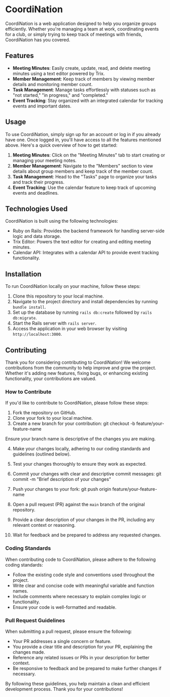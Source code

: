 # CoordiNation

CoordiNation is a web application designed to help you organize groups efficiently. Whether you're managing a team at work, coordinating events for a club, or simply trying to keep track of meetings with friends, CoordiNation has you covered.

## Features

- **Meeting Minutes**: Easily create, update, read, and delete meeting minutes using a text editor powered by Trix.
- **Member Management**: Keep track of members by viewing member details and monitoring member count.
- **Task Management**: Manage tasks effortlessly with statuses such as "not started," "in progress," and "completed."
- **Event Tracking**: Stay organized with an integrated calendar for tracking events and important dates.

## Usage

To use CoordiNation, simply sign up for an account or log in if you already have one. Once logged in, you'll have access to all the features mentioned above. Here's a quick overview of how to get started:

1. **Meeting Minutes**: Click on the "Meeting Minutes" tab to start creating or managing your meeting notes.
2. **Member Management**: Navigate to the "Members" section to view details about group members and keep track of the member count.
3. **Task Management**: Head to the "Tasks" page to organize your tasks and track their progress.
4. **Event Tracking**: Use the calendar feature to keep track of upcoming events and deadlines.

## Technologies Used

CoordiNation is built using the following technologies:

- Ruby on Rails: Provides the backend framework for handling server-side logic and data storage.
- Trix Editor: Powers the text editor for creating and editing meeting minutes.
- Calendar API: Integrates with a calendar API to provide event tracking functionality.

## Installation

To run CoordiNation locally on your machine, follow these steps:

1. Clone this repository to your local machine.
2. Navigate to the project directory and install dependencies by running `bundle install`.
3. Set up the database by running `rails db:create` followed by `rails db:migrate`.
4. Start the Rails server with `rails server`.
5. Access the application in your web browser by visiting `http://localhost:3000`.

## Contributing

Thank you for considering contributing to CoordiNation! We welcome contributions from the community to help improve and grow the project. Whether it's adding new features, fixing bugs, or enhancing existing functionality, your contributions are valued.

### How to Contribute

If you'd like to contribute to CoordiNation, please follow these steps:

1. Fork the repository on GitHub.
2. Clone your fork to your local machine.
3. Create a new branch for your contribution:
git checkout -b feature/your-feature-name

Ensure your branch name is descriptive of the changes you are making.

4. Make your changes locally, adhering to our coding standards and guidelines (outlined below).
5. Test your changes thoroughly to ensure they work as expected.
6. Commit your changes with clear and descriptive commit messages:
git commit -m "Brief description of your changes"

7. Push your changes to your fork:
git push origin feature/your-feature-name

8. Open a pull request (PR) against the `main` branch of the original repository.
9. Provide a clear description of your changes in the PR, including any relevant context or reasoning.
10. Wait for feedback and be prepared to address any requested changes.

### Coding Standards

When contributing code to CoordiNation, please adhere to the following coding standards:

- Follow the existing code style and conventions used throughout the project.
- Write clear and concise code with meaningful variable and function names.
- Include comments where necessary to explain complex logic or functionality.
- Ensure your code is well-formatted and readable.

### Pull Request Guidelines

When submitting a pull request, please ensure the following:

- Your PR addresses a single concern or feature.
- You provide a clear title and description for your PR, explaining the changes made.
- Reference any related issues or PRs in your description for better context.
- Be responsive to feedback and be prepared to make further changes if necessary.

By following these guidelines, you help maintain a clean and efficient development process. Thank you for your contributions!

